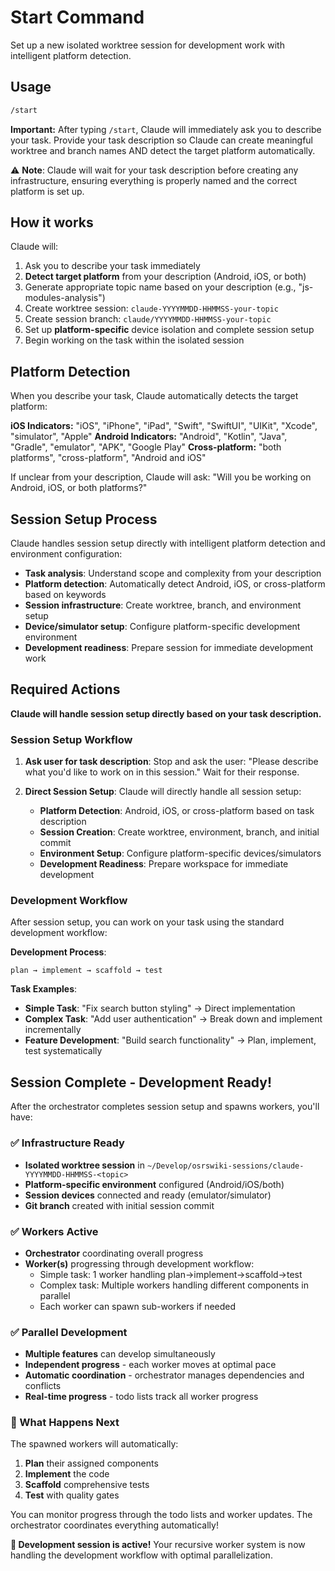 # Start Command

Set up a new isolated worktree session for development work with intelligent platform detection.

## Usage
```bash
/start
```

**Important:**
After typing `/start`, Claude will immediately ask you to describe your task.
Provide your task description so Claude can create meaningful worktree and branch names AND detect the target platform automatically.

⚠️ **Note**: Claude will wait for your task description before creating any infrastructure, ensuring everything is properly named and the correct platform is set up.

## How it works
Claude will:
1. Ask you to describe your task immediately
2. **Detect target platform** from your description (Android, iOS, or both)
3. Generate appropriate topic name based on your description (e.g., "js-modules-analysis")
4. Create worktree session: `claude-YYYYMMDD-HHMMSS-your-topic`
5. Create session branch: `claude/YYYYMMDD-HHMMSS-your-topic`
6. Set up **platform-specific** device isolation and complete session setup
7. Begin working on the task within the isolated session

## Platform Detection

When you describe your task, Claude automatically detects the target platform:

**iOS Indicators:** "iOS", "iPhone", "iPad", "Swift", "SwiftUI", "UIKit", "Xcode", "simulator", "Apple"
**Android Indicators:** "Android", "Kotlin", "Java", "Gradle", "emulator", "APK", "Google Play"
**Cross-platform:** "both platforms", "cross-platform", "Android and iOS"

If unclear from your description, Claude will ask: "Will you be working on Android, iOS, or both platforms?"

## Session Setup Process

Claude handles session setup directly with intelligent platform detection and environment configuration:

- **Task analysis**: Understand scope and complexity from your description
- **Platform detection**: Automatically detect Android, iOS, or cross-platform based on keywords
- **Session infrastructure**: Create worktree, branch, and environment setup
- **Device/simulator setup**: Configure platform-specific development environment
- **Development readiness**: Prepare session for immediate development work

## Required Actions

**Claude will handle session setup directly based on your task description.**

### Session Setup Workflow

1. **Ask user for task description**:
   Stop and ask the user: "Please describe what you'd like to work on in this session."
   Wait for their response.

2. **Direct Session Setup**:
   Claude will directly handle all session setup:
   - **Platform Detection**: Android, iOS, or cross-platform based on task description
   - **Session Creation**: Create worktree, environment, branch, and initial commit
   - **Environment Setup**: Configure platform-specific devices/simulators
   - **Development Readiness**: Prepare workspace for immediate development

### Development Workflow

After session setup, you can work on your task using the standard development workflow:

**Development Process**: 
```
plan → implement → scaffold → test
```

**Task Examples**:
- **Simple Task**: "Fix search button styling" → Direct implementation
- **Complex Task**: "Add user authentication" → Break down and implement incrementally  
- **Feature Development**: "Build search functionality" → Plan, implement, test systematically

## Session Complete - Development Ready!

After the orchestrator completes session setup and spawns workers, you'll have:

### ✅ Infrastructure Ready
- **Isolated worktree session** in `~/Develop/osrswiki-sessions/claude-YYYYMMDD-HHMMSS-<topic>`
- **Platform-specific environment** configured (Android/iOS/both)
- **Session devices** connected and ready (emulator/simulator)
- **Git branch** created with initial session commit

### ✅ Workers Active
- **Orchestrator** coordinating overall progress
- **Worker(s)** progressing through development workflow:
  - Simple task: 1 worker handling plan→implement→scaffold→test
  - Complex task: Multiple workers handling different components in parallel
  - Each worker can spawn sub-workers if needed

### ✅ Parallel Development
- **Multiple features** can develop simultaneously
- **Independent progress** - each worker moves at optimal pace
- **Automatic coordination** - orchestrator manages dependencies and conflicts
- **Real-time progress** - todo lists track all worker progress

### 🎯 What Happens Next

The spawned workers will automatically:
1. **Plan** their assigned components
2. **Implement** the code
3. **Scaffold** comprehensive tests
4. **Test** with quality gates

You can monitor progress through the todo lists and worker updates. The orchestrator coordinates everything automatically!

**🚀 Development session is active!** Your recursive worker system is now handling the development workflow with optimal parallelization.